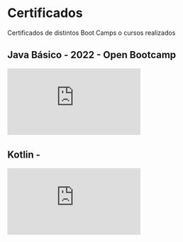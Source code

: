 # Certificados
Certificados de distintos Boot Camps o cursos realizados

## Java Básico - 2022 - Open Bootcamp
![Link a imagen certificado Java.](https://github.com/Azaharabl/Certificados/blob/main/Documentos/JavaBasico.pdf)
## Kotlin - 
![Link a imagen certificado Kotlin.](https://github.com/Azaharabl/Certificados/blob/main/Documentos/Kotlin.pdf)
